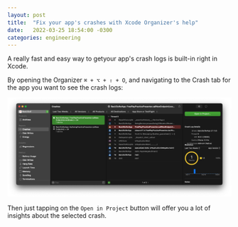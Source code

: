 ```yaml
---
layout: post
title:  "Fix your app's crashes with Xcode Organizer's help"
date:   2022-03-25 18:54:00 -0300
categories: engineering
---
```


A really fast and easy way to getyour app's crash logs is built-in right in Xcode.

By opening the Organizer `⌘ + ⌥ + ⇧ + O`, and navigating to the Crash tab for the app you want to see the crash logs:

![mdb picture](/resources/xcode-organizer/xcode-organizer-crashes.png)

Then just tapping on the `Open in Project` button will offer you a lot of insights about the selected crash.